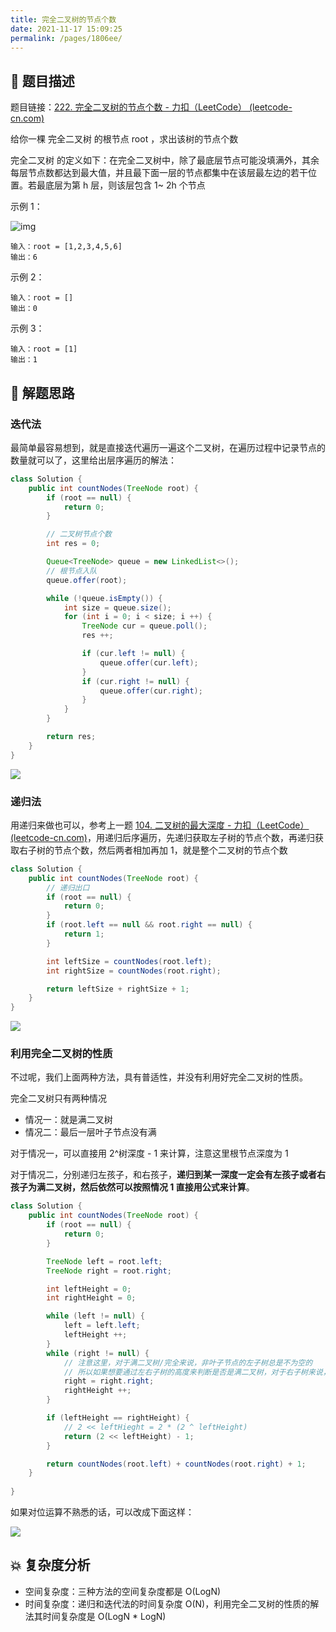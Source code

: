 ```yaml
---
title: 完全二叉树的节点个数
date: 2021-11-17 15:09:25
permalink: /pages/1806ee/
---
```


## 📃 题目描述

题目链接：[222. 完全二叉树的节点个数 - 力扣（LeetCode） (leetcode-cn.com)](https://leetcode-cn.com/problems/count-complete-tree-nodes/)

给你一棵 完全二叉树 的根节点 root ，求出该树的节点个数

完全二叉树 的定义如下：在完全二叉树中，除了最底层节点可能没填满外，其余每层节点数都达到最大值，并且最下面一层的节点都集中在该层最左边的若干位置。若最底层为第 h 层，则该层包含 1~ 2h 个节点

示例 1：

![img](https://assets.leetcode.com/uploads/2021/01/14/complete.jpg)

```
输入：root = [1,2,3,4,5,6]
输出：6
```


示例 2：

```
输入：root = []
输出：0
```

示例 3：

```
输入：root = [1]
输出：1
```

## 🔔 解题思路

### 迭代法

最简单最容易想到，就是直接迭代遍历一遍这个二叉树，在遍历过程中记录节点的数量就可以了，这里给出层序遍历的解法：


```java
class Solution {
    public int countNodes(TreeNode root) {
        if (root == null) {
            return 0;
        }

        // 二叉树节点个数
        int res = 0;

        Queue<TreeNode> queue = new LinkedList<>();
        // 根节点入队
        queue.offer(root);

        while (!queue.isEmpty()) {
            int size = queue.size();
            for (int i = 0; i < size; i ++) {
                TreeNode cur = queue.poll();
                res ++;

                if (cur.left != null) {
                    queue.offer(cur.left);
                }
                if (cur.right != null) {
                    queue.offer(cur.right);
                }
            }
        }

        return res;
    }
}
```

![](https://cs-wiki.oss-cn-shanghai.aliyuncs.com/img/20211117152242.png)

### 递归法

用递归来做也可以，参考上一题 [104. 二叉树的最大深度 - 力扣（LeetCode） (leetcode-cn.com)](https://leetcode-cn.com/problems/maximum-depth-of-binary-tree/)，用递归后序遍历，先递归获取左子树的节点个数，再递归获取右子树的节点个数，然后两者相加再加 1，就是整个二叉树的节点个数

```java
class Solution {
    public int countNodes(TreeNode root) {
        // 递归出口
        if (root == null) {
            return 0;
        }
        if (root.left == null && root.right == null) {
            return 1;
        }

        int leftSize = countNodes(root.left);
        int rightSize = countNodes(root.right);

        return leftSize + rightSize + 1;
    }
}
```

![](https://cs-wiki.oss-cn-shanghai.aliyuncs.com/img/20211117152442.png)

### 利用完全二叉树的性质

不过呢，我们上面两种方法，具有普适性，并没有利用好完全二叉树的性质。

完全二叉树只有两种情况

- 情况一：就是满二叉树
- 情况二：最后一层叶子节点没有满

对于情况一，可以直接用 2^树深度 - 1 来计算，注意这里根节点深度为 1

对于情况二，分别递归左孩子，和右孩子，**递归到某一深度一定会有左孩子或者右孩子为满二叉树，然后依然可以按照情况 1 直接用公式来计算**。

```java
class Solution {
    public int countNodes(TreeNode root) {
        if (root == null) {
            return 0;
        }

        TreeNode left = root.left;
        TreeNode right = root.right;

        int leftHeight = 0;
        int rightHeight = 0;

        while (left != null) {
            left = left.left;
            leftHeight ++;
        }
        while (right != null) {
            // 注意这里，对于满二叉树/完全来说，非叶子节点的左子树总是不为空的
            // 所以如果想要通过左右子树的高度来判断是否是满二叉树，对于右子树来说，必须遍历其右孩子而不是左孩子
            right = right.right;
            rightHeight ++;
        }

        if (leftHeight == rightHeight) {
            // 2 << leftHieght = 2 * (2 ^ leftHeight)
            return (2 << leftHeight) - 1;
        }

        return countNodes(root.left) + countNodes(root.right) + 1;
    }
    
}
```

如果对位运算不熟悉的话，可以改成下面这样：

![](https://cs-wiki.oss-cn-shanghai.aliyuncs.com/img/20220305104631.png)

## 💥 复杂度分析

- 空间复杂度：三种方法的空间复杂度都是 O(LogN)
- 时间复杂度：递归和迭代法的时间复杂度 O(N)，利用完全二叉树的性质的解法其时间复杂度是 O(LogN * LogN)

